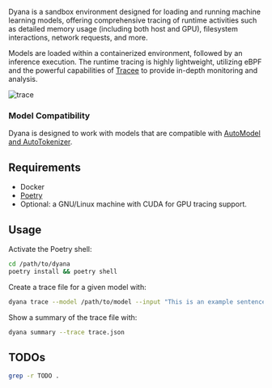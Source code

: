 Dyana is a sandbox environment designed for loading and running machine learning models, offering comprehensive tracing of runtime activities such as detailed memory usage (including both host and GPU), filesystem interactions, network requests, and more.

Models are loaded within a containerized environment, followed by an inference execution. The runtime tracing is highly lightweight, utilizing eBPF and the powerful capabilities of [Tracee](https://github.com/aquasecurity/tracee) to provide in-depth monitoring and analysis.

<img alt="trace" src="https://github.com/dreadnode/dyana/blob/main/trace.png?raw=true"/>

### Model Compatibility

Dyana is designed to work with models that are compatible with [AutoModel and AutoTokenizer](https://huggingface.co/transformers/v3.0.2/model_doc/auto.html).

## Requirements

* Docker
* [Poetry](https://python-poetry.org/)
* Optional: a GNU/Linux machine with CUDA for GPU tracing support.

## Usage

Activate the Poetry shell:

```bash
cd /path/to/dyana
poetry install && poetry shell
```

Create a trace file for a given model with:

```bash
dyana trace --model /path/to/model --input "This is an example sentence." --output trace.json
```

Show a summary of the trace file with:

```bash
dyana summary --trace trace.json
```

## TODOs

```bash
grep -r TODO .
```